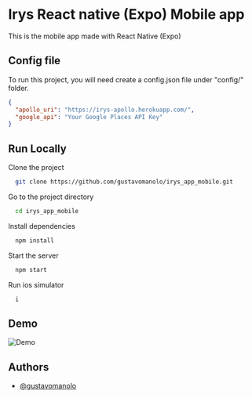 
# Irys React native (Expo) Mobile app

This is the mobile app made with React Native (Expo)


## Config file

To run this project, you will need create a config.json file under "config/" folder.

```json
{
  "apollo_uri": "https://irys-apollo.herokuapp.com/",
  "google_api": "Your Google Places API Key"
}
```

  
## Run Locally

Clone the project

```bash
  git clone https://github.com/gustavomanolo/irys_app_mobile.git
```

Go to the project directory

```bash
  cd irys_app_mobile
```

Install dependencies

```bash
  npm install
```

Start the server

```bash
  npm start
```

Run ios simulator

```bash
  i
```
## Demo

![Demo](https://raw.githubusercontent.com/gustavomanolo/irys_app_mobile/main/demo_app.gif)
## Authors

- [@gustavomanolo](https://www.github.com/gustavomanolo)

  